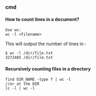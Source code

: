 ### cmd
#### How to count lines in a document?
```
Use wc:
wc -l <filename>
```
This will output the number of lines in <filename>:
```
$ wc -l /dir/file.txt
3272485 /dir/file.txt
```
####  Recursively counting files in a directory
```
find DIR_NAME -type f | wc -l
//or at the DIR
lc -l | wc -l
```
